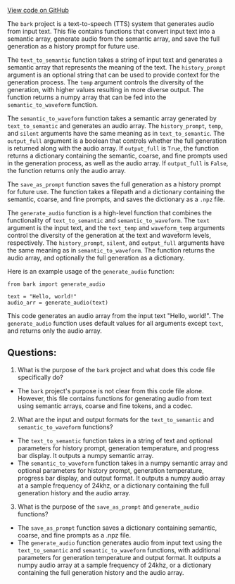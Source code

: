 [View code on GitHub](https://github.com/suno-ai/bark/blob/master/bark/api.py)

The `bark` project is a text-to-speech (TTS) system that generates audio from input text. This file contains functions that convert input text into a semantic array, generate audio from the semantic array, and save the full generation as a history prompt for future use.

The `text_to_semantic` function takes a string of input text and generates a semantic array that represents the meaning of the text. The `history_prompt` argument is an optional string that can be used to provide context for the generation process. The `temp` argument controls the diversity of the generation, with higher values resulting in more diverse output. The function returns a numpy array that can be fed into the `semantic_to_waveform` function.

The `semantic_to_waveform` function takes a semantic array generated by `text_to_semantic` and generates an audio array. The `history_prompt`, `temp`, and `silent` arguments have the same meaning as in `text_to_semantic`. The `output_full` argument is a boolean that controls whether the full generation is returned along with the audio array. If `output_full` is `True`, the function returns a dictionary containing the semantic, coarse, and fine prompts used in the generation process, as well as the audio array. If `output_full` is `False`, the function returns only the audio array.

The `save_as_prompt` function saves the full generation as a history prompt for future use. The function takes a filepath and a dictionary containing the semantic, coarse, and fine prompts, and saves the dictionary as a `.npz` file.

The `generate_audio` function is a high-level function that combines the functionality of `text_to_semantic` and `semantic_to_waveform`. The `text` argument is the input text, and the `text_temp` and `waveform_temp` arguments control the diversity of the generation at the text and waveform levels, respectively. The `history_prompt`, `silent`, and `output_full` arguments have the same meaning as in `semantic_to_waveform`. The function returns the audio array, and optionally the full generation as a dictionary.

Here is an example usage of the `generate_audio` function:

```
from bark import generate_audio

text = "Hello, world!"
audio_arr = generate_audio(text)
```

This code generates an audio array from the input text "Hello, world!". The `generate_audio` function uses default values for all arguments except `text`, and returns only the audio array.
## Questions: 
 1. What is the purpose of the `bark` project and what does this code file specifically do?
- The `bark` project's purpose is not clear from this code file alone. However, this file contains functions for generating audio from text using semantic arrays, coarse and fine tokens, and a codec. 

2. What are the input and output formats for the `text_to_semantic` and `semantic_to_waveform` functions?
- The `text_to_semantic` function takes in a string of text and optional parameters for history prompt, generation temperature, and progress bar display. It outputs a numpy semantic array.
- The `semantic_to_waveform` function takes in a numpy semantic array and optional parameters for history prompt, generation temperature, progress bar display, and output format. It outputs a numpy audio array at a sample frequency of 24khz, or a dictionary containing the full generation history and the audio array.

3. What is the purpose of the `save_as_prompt` and `generate_audio` functions?
- The `save_as_prompt` function saves a dictionary containing semantic, coarse, and fine prompts as a .npz file. 
- The `generate_audio` function generates audio from input text using the `text_to_semantic` and `semantic_to_waveform` functions, with additional parameters for generation temperature and output format. It outputs a numpy audio array at a sample frequency of 24khz, or a dictionary containing the full generation history and the audio array.